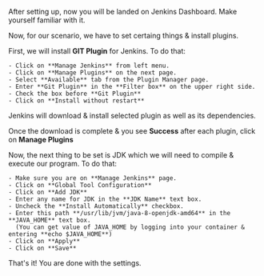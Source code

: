 After setting up, now you will be landed on Jenkins Dashboard.
Make yourself familiar with it.

Now, for our scenario, we have to set certaing things & install plugins.

First, we will install **GIT Plugin** for Jenkins. To do that:

	- Click on **Manage Jenkins** from left menu.
	- Click on **Manage Plugins** on the next page.
	- Select **Available** tab from the Plugin Manager page.
	- Enter **Git Plugin** in the **Filter box** on the upper right side.
	- Check the box before **Git Plugin** 
	- Click on **Install without restart**
	
Jenkins will download & install selected plugin as well as its dependencies.

Once the download is complete & you see **Success** after each plugin, click on **Manage Plugins**

Now, the next thing to be set is JDK which we will need to compile & execute our program. To do that:

	- Make sure you are on **Manage Jenkins** page.
	- Click on **Global Tool Configuration**
	- Click on **Add JDK**
	- Enter any name for JDK in the **JDK Name** text box.
	- Uncheck the **Install Automatically** checkbox.
	- Enter this path **/usr/lib/jvm/java-8-openjdk-amd64** in the **JAVA_HOME** text box.
	  (You can get value of JAVA_HOME by logging into your container & entering **echo $JAVA_HOME**)
	- Click on **Apply**
	- Click on **Save**

That's it! You are done with the settings.


